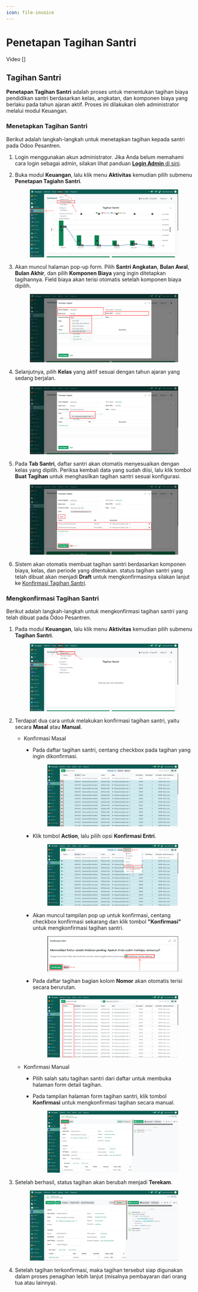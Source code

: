 ```yaml
---
icon: file-invoice
---
```


# Penetapan Tagihan Santri

Video \[]

## Tagihan Santri

**Penetapan Tagihan Santri** adalah proses untuk menentukan tagihan biaya pendidikan santri berdasarkan kelas, angkatan, dan komponen biaya yang berlaku pada tahun ajaran aktif. Proses ini dilakukan oleh administrator melalui modul Keuangan.

### Menetapkan Tagihan Santri

Berikut adalah langkah-langkah untuk menetapkan tagihan kepada santri pada Odoo Pesantren.

1. Login menggunakan akun administrator. Jika Anda belum memahami cara login sebagai admin, silakan lihat panduan [**Login Admin** di sini](../../panduan-login/login-admin.md).
2.  Buka modul **Keuangan**, lalu klik menu **Aktivitas** kemudian pilih submenu **Penetapan Tagiahn Santri**.

    <figure><img src="../../.gitbook/assets/images-351.png" alt=""><figcaption></figcaption></figure>


3.  Akan muncul halaman pop-up form. Pilih **Santri Angkatan**, **Bulan Awal**, **Bulan Akhir**, dan pilih **Komponen Biaya** yang ingin ditetapkan tagihannya. Field biaya akan terisi otomatis setelah komponen biaya dipilih.

    <figure><img src="../../.gitbook/assets/images-352.PNG" alt=""><figcaption></figcaption></figure>


4.  Selanjutnya, pilih **Kelas** yang aktif sesuai dengan tahun ajaran yang sedang berjalan.

    <figure><img src="../../.gitbook/assets/images-353.png" alt=""><figcaption></figcaption></figure>


5.  Pada **Tab Santri**, daftar santri akan otomatis menyesuaikan dengan kelas yang dipilih. Periksa kembali data yang sudah diisi, lalu klik tombol **Buat Tagihan** untuk menghasilkan tagihan santri sesuai konfigurasi.

    <figure><img src="../../.gitbook/assets/images-354.png" alt=""><figcaption></figcaption></figure>


6. Sistem akan otomatis membuat tagihan santri berdasarkan komponen biaya, kelas, dan periode yang ditentukan. status tagihan santri yang telah dibuat akan menjadi **Draft** untuk mengkonfirmasinya silakan lanjut ke [Konfirmasi Tagihan Santri](penetapan-tagihan-santri.md#mengkonfirmasi-tagihan-santri).

### Mengkonfirmasi Tagihan Santri

Berikut adalah langkah-langkah untuk mengkonfirmasi tagihan santri yang telah dibuat pada Odoo Pesantren.

1.  Pada modul **Keuangan**, lalu klik menu **Aktivitas** kemudian pilih submenu **Tagihan Santri**.

    <figure><img src="../../.gitbook/assets/images-360.png" alt=""><figcaption></figcaption></figure>


2. Terdapat dua cara untuk melakukan konfirmasi tagihan santri, yaitu secara **Masal** atau **Manual**.
   * Konfirmasi Masal
     *   Pada daftar tagihan santri, centang checkbox pada tagihan yang ingin dikonfirmasi.

         <figure><img src="../../.gitbook/assets/images-361.png" alt=""><figcaption></figcaption></figure>


     *   Klik tombol **Action**, lalu pilih opsi **Konfirmasi Entri**.

         <figure><img src="../../.gitbook/assets/images-362.png" alt=""><figcaption></figcaption></figure>


     *   Akan muncul tampilan pop up untuk konfirmasi, centang checkbox konfirmasi sekarang dan klik tombol **"Konfirmasi"** untuk mengkonfirmasi tagihan santri.

         <figure><img src="../../.gitbook/assets/images-363.png" alt=""><figcaption></figcaption></figure>


     *   Pada daftar tagihan bagian kolom **Nomor** akan otomatis terisi secara berurutan.

         <figure><img src="../../.gitbook/assets/images-364.png" alt=""><figcaption></figcaption></figure>


   * Konfirmasi Manual
     * Pilih salah satu tagihan santri dari daftar untuk membuka halaman form detail tagihan.
     *   Pada tampilan halaman form tagihan santri, klik tombol **Konfirmasi** untuk mengkonfirmasi tagihan secara manual.

         <figure><img src="../../.gitbook/assets/images-365.png" alt=""><figcaption></figcaption></figure>


3.  Setelah berhasil, status tagihan akan berubah menjadi **Terekam**.

    <figure><img src="../../.gitbook/assets/images-366.png" alt=""><figcaption></figcaption></figure>


4. Setelah tagihan terkonfirmasi, maka tagihan tersebut siap digunakan dalam proses penagihan lebih lanjut (misalnya pembayaran dari orang tua atau lainnya).
